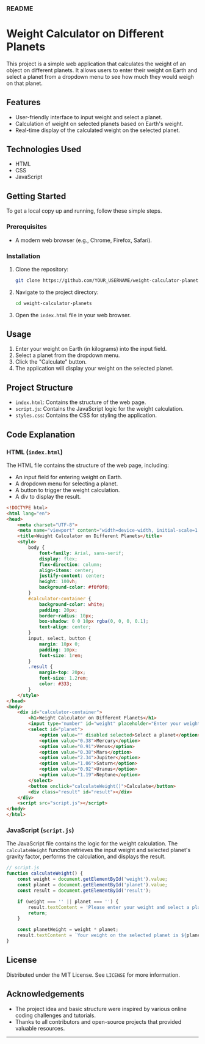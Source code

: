 ### README

# Weight Calculator on Different Planets

This project is a simple web application that calculates the weight of an object on different planets. It allows users to enter their weight on Earth and select a planet from a dropdown menu to see how much they would weigh on that planet.

## Features

- User-friendly interface to input weight and select a planet.
- Calculation of weight on selected planets based on Earth's weight.
- Real-time display of the calculated weight on the selected planet.

## Technologies Used

- HTML
- CSS
- JavaScript

## Getting Started

To get a local copy up and running, follow these simple steps.

### Prerequisites

- A modern web browser (e.g., Chrome, Firefox, Safari).

### Installation

1. Clone the repository:
    ```bash
    git clone https://github.com/YOUR_USERNAME/weight-calculator-planets.git
    ```
2. Navigate to the project directory:
    ```bash
    cd weight-calculator-planets
    ```
3. Open the `index.html` file in your web browser.

## Usage

1. Enter your weight on Earth (in kilograms) into the input field.
2. Select a planet from the dropdown menu.
3. Click the "Calculate" button.
4. The application will display your weight on the selected planet.

## Project Structure

- `index.html`: Contains the structure of the web page.
- `script.js`: Contains the JavaScript logic for the weight calculation.
- `styles.css`: Contains the CSS for styling the application.

## Code Explanation

### HTML (`index.html`)

The HTML file contains the structure of the web page, including:
- An input field for entering weight on Earth.
- A dropdown menu for selecting a planet.
- A button to trigger the weight calculation.
- A div to display the result.

```html
<!DOCTYPE html>
<html lang="en">
<head>
    <meta charset="UTF-8">
    <meta name="viewport" content="width=device-width, initial-scale=1.0">
    <title>Weight Calculator on Different Planets</title>
    <style>
        body {
            font-family: Arial, sans-serif;
            display: flex;
            flex-direction: column;
            align-items: center;
            justify-content: center;
            height: 100vh;
            background-color: #f0f0f0;
        }
        #calculator-container {
            background-color: white;
            padding: 20px;
            border-radius: 10px;
            box-shadow: 0 0 10px rgba(0, 0, 0, 0.1);
            text-align: center;
        }
        input, select, button {
            margin: 10px 0;
            padding: 10px;
            font-size: 1rem;
        }
        .result {
            margin-top: 20px;
            font-size: 1.2rem;
            color: #333;
        }
    </style>
</head>
<body>
    <div id="calculator-container">
        <h1>Weight Calculator on Different Planets</h1>
        <input type="number" id="weight" placeholder="Enter your weight on Earth (kg)" />
        <select id="planet">
            <option value="" disabled selected>Select a planet</option>
            <option value="0.38">Mercury</option>
            <option value="0.91">Venus</option>
            <option value="0.38">Mars</option>
            <option value="2.34">Jupiter</option>
            <option value="1.06">Saturn</option>
            <option value="0.92">Uranus</option>
            <option value="1.19">Neptune</option>
        </select>
        <button onclick="calculateWeight()">Calculate</button>
        <div class="result" id="result"></div>
    </div>
    <script src="script.js"></script>
</body>
</html>
```

### JavaScript (`script.js`)

The JavaScript file contains the logic for the weight calculation. The `calculateWeight` function retrieves the input weight and selected planet's gravity factor, performs the calculation, and displays the result.

```javascript
// script.js
function calculateWeight() {
    const weight = document.getElementById('weight').value;
    const planet = document.getElementById('planet').value;
    const result = document.getElementById('result');

    if (weight === '' || planet === '') {
        result.textContent = 'Please enter your weight and select a planet.';
        return;
    }

    const planetWeight = weight * planet;
    result.textContent = `Your weight on the selected planet is ${planetWeight.toFixed(2)} kg.`;
}
```

## License

Distributed under the MIT License. See `LICENSE` for more information.

## Acknowledgements

- The project idea and basic structure were inspired by various online coding challenges and tutorials.
- Thanks to all contributors and open-source projects that provided valuable resources.

---

